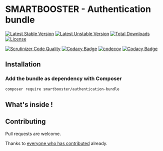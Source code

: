 # SMARTBOOSTER - Authentication bundle

[![Latest Stable Version](https://poser.pugx.org/smartbooster/authentication-bundle/v/stable)](https://packagist.org/packages/smartbooster/authentication-bundle)
[![Latest Unstable Version](https://poser.pugx.org/smartbooster/authentication-bundle/v/unstable)](https://packagist.org/packages/smartbooster/authentication-bundle)
[![Total Downloads](https://poser.pugx.org/smartbooster/authentication-bundle/downloads)](https://packagist.org/packages/smartbooster/authentication-bundle)
[![License](https://poser.pugx.org/smartbooster/authentication-bundle/license)](https://packagist.org/packages/smartbooster/authentication-bundle)

[![Scrutinizer Code Quality](https://scrutinizer-ci.com/g/smartbooster/authentication-bundle/badges/quality-score.png?b=master)](https://scrutinizer-ci.com/g/smartbooster/authentication-bundle/?branch=master)
[![Codacy Badge](https://app.codacy.com/project/badge/Grade/5b131f1ee0a34a999f85d991615bcb0c)](https://www.codacy.com/gh/smartbooster/authentication-bundle/dashboard?utm_source=github.com&amp;utm_medium=referral&amp;utm_content=smartbooster/authentication-bundle&amp;utm_campaign=Badge_Grade)
[![codecov](https://codecov.io/gh/smartbooster/authentication-bundle/branch/master/graph/badge.svg)](https://codecov.io/gh/smartbooster/authentication-bundle)
[![Codacy Badge](https://app.codacy.com/project/badge/Grade/5b131f1ee0a34a999f85d991615bcb0c)](https://www.codacy.com/gh/smartbooster/authentication-bundle/dashboard?utm_source=github.com&amp;utm_medium=referral&amp;utm_content=smartbooster/authentication-bundle&amp;utm_campaign=Badge_Grade)

## Installation

### Add the bundle as dependency with Composer

``` bash
composer require smartbooster/authentication-bundle
```

## What's inside !

## Contributing

Pull requests are welcome. 

Thanks to [everyone who has contributed](https://github.com/smartbooster/authentication-bundle/contributors) already.
